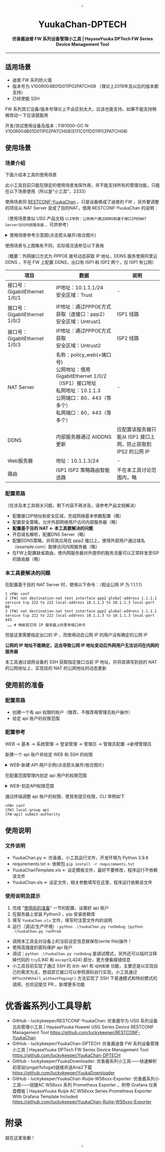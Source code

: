 <p align="center"><img src="./images/Yuuka_Header.jpg" style="zoom:40%;" /></p>
<h1 align="center">YuukaChan-DPTECH</h1>
<h4 align="center">优香酱迪普 FW 系列设备管理小工具 | HayaseYuuka DPTech FW Series Device Management Tool</h4><hr/>

## 适用场景

- 迪普 FW 系列防火墙
- 版本号为 V100R004B01D011P02PATCH08 （理论上2019年及以后的版本都支持）
- 已经使能 SSH

FW 系列其它设备/版本号理论上不会区别太大，应该也能支持，如果不能支持稍微改动一下应该就能用

开发/测试使用设备及版本：FW1000-GC-N V100R004B01D011P02PATCH08(S111C011D011P02PATCH08)

## 使用场景

### 场景介绍

下面介绍本工具的使用场景

此小工具目前只能在限定的使用场景发挥作用，并不能支持所有的管理功能，只能在以下场景使用（所以是“小工具”，2333）

使用场景同 [RESTCONF-YuukaChan](https://github.com/luckykeeper/RESTCONF-YuukaChan) ，只是设备换成了迪普的 FW ，另外要调整的项目从 NAT Server 变成了目的NAT，借用 RESTCONF-YuukaChan 的说明：

（使用场景类似 USG 产品文档 `CLI举例：公网用户通过DDNS和基于接口IP的NAT Server访问内部服务器` ，可供参考）

<details>   <summary>使用场景参考示意图(点击箭头展开/收合图片)</summary>   <p><img src="./images/useCase.png" alt="useCase" style="zoom: 67%;" /></p></details>

使用场景与上图略有不同，实际情况请参见以下表格

（概要：外网接口方式为 PPPOE 拨号动态获取 IP 地址，DDNS 服务使用阿里云 DDNS ，不在 FW 上配置 DDNS，出口有 ISP1 和 ISP2 两个，仅 ISP1 有公网）

| 项目                          | 数据                                                         | 说明                                                         |
| ----------------------------- | ------------------------------------------------------------ | ------------------------------------------------------------ |
| 接口号：GigabitEthernet 1/0/1 | IP地址：10.1.1.1/24<br/>安全区域：Trust                      | -                                                            |
| 接口号：GigabitEthernet 1/0/2 | IP地址：通过PPPOE方式获取（虚接口：ppp2）<br/>安全区域：Untrust1 | ISP1 线路                                                    |
| 接口号：GigabitEthernet 1/0/3 | IP地址：通过PPPOE方式获取<br/>安全区域：Untrust2             | ISP2 线路                                                    |
| NAT Server                    | 名称：policy_web(+端口号)<br/>公网地址：借用GigabitEthernet 1/0/2 （ISP1）接口地址<br/>私网地址：10.1.1.3<br/>公网端口：80，443（等多个）<br/>私网端口：80，443（等多个） | -                                                            |
| DDNS                          | 内部服务器通过 AliDDNS 更新                                  | 应配置该服务器只能从 ISP1 接口上网，防止获取到 IPS2 的公网 IP |
| Web服务器                     | 地址：10.1.1.3/24                                            | -                                                            |
| 路由                          | ISP1 ISP2 策略路由智能选路                                   | 不在本工具讨论范围内，略                                     |

### 配置思路

（仅涉及本工具相关问题，剩下内容不再涉及，请参考产品文档解决）

- 配置接口IP地址和安全区域，完成网络基本参数配置（略）
- 配置安全策略，允许外部网络用户访问内部服务器（略）
- **配置基于目的 NAT <- 本工具要解决的问题**
- 开启域名解析，配置DNS Server（略）
- 配置DDNS策略，并将其应用在 ppp2 接口上，使得外部用户通过域名（example.com）能够访问内网服务器（略）
- 在FW上配置缺省路由，使内网服务器对外提供的服务流量可以正常转发至ISP的路由器（略）

### 本工具要解决的问题

在配置基于目的 NAT Server 时，使用以下命令：（假设公网 IP 为 1.1.1.1）

```shell
1 <FW> conf
2 [FW] nat destination-nat test interface ppp2 global-address 1.1.1.1 service tcp 222 to 222 local-address 10.1.1.3 to 10.1.1.3 local-port 80
3 [FW] nat destination-nat test interface ppp2 global-address 1.1.1.1 service tcp 222 to 222 local-address 10.1.1.3 to 10.1.1.3 local-port 443
 …… # 映射其它同 IP 服务器上的更多端口命令
```

但是这里需要指定出口的 IP ，而使用动态公网 IP 的用户没有确定的公网 IP

**公网的 IP 地址不能确定，这会导致公网 IP 地址变动后外网用户无法访问在内网的服务器**

本工具通过调用设备的 SSH 获取指定接口当前 IP 地址，并将其填写到目的 NAT 的公网地址上，实现目的 NAT 的公网地址的动态更新

## 使用前的准备

### 配置思路

- 创建一个有 api 权限的账户（推荐，不推荐用管理员账户操作）
- 给定 api 账户的权限范围

### 配置参考

WEB -> 基本 -> 系统管理 -> 登录管理 -> 管理员 -> 管理员配置 ->新增管理员

新建一个 api 账户并给定 WEB 和 SSH 的权限

<details>   <summary>WEB-新建 API 用户示例(点击箭头展开/收合图片)</summary>   <p><img src="./images/CreateApiUser.png" alt="新建 API 用户示例" style="zoom: 67%;" /></p></details>

在配置范围管理内划定 api 用户的权限范围

<details>   <summary>WEB-划定API权限范围</summary>   <p><img src="./images/User_Privileges.png" alt="WEB-划定API权限范围" style="zoom: 67%;" /></p></details>

通过终端调整 api 账户的权限，使其有提交权限，CLI 举例如下

```shell
<FW> conf
[FW] local-group api
[FW-api] submit-authority
```

## 使用说明

### 文件说明

- YuukaChan.py <- 优香酱，小工具运行文件，开发环境为 Python 3.9.8
- requirements.txt <- 依赖包 `pip install -r requirements.txt`
- YuukaChanTemplate.xls <- 设定模板文件，最好不要修改，程序运行不依赖该文件
- YuukaChan.xls <- 设定文件，相关参数填写在这里，程序运行依赖该文件

### 使用说明及提示

1. 完成 “[使用前的准备](##使用前的准备)” 一节的配置，设置好 api 账户
2. 在服务器上安装 Python3 ，pip 安装依赖库
3. 填写 `YuukaChan.xls` 文件，填写时注意文件内的说明
4. 运行（调试/生产环境）: `python .\YuukaChan.py runDebug |python .\YuukaChan.py runProd`

- 调用本工具会对设备上的当前设定信息做保存(write file)操作！
- 使用高强度的密码保护 api 账户
- 调试：`python .\YuukaChan.py runDebug` 是调试模式，另外还可以临时注释掉代码的 `try`(L94) 和 `except`(L424) 部分，更方便看报错信息
- 小工具目前实现了通过 SSH 的 `目的 NAT` 和 `组网配置` 功能，主要还是以实现自己的需求为主，想调其它接口可以参照源码自行实现，小工具通过 `DPTechFWShell_withoutPaging()` 方法实现了 SSH 下普通模式和特权模式的调用，也欢迎提交 PR ，新增更多功能

# 优香酱系列小工具导航

- GitHub - luckykeeper/RESTCONF-YuukaChan: 优香酱华为 USG 系列设备北向管理小工具 | HayaseYuuka Huawei USG Series Device RESTCONF Management Tool
  https://github.com/luckykeeper/RESTCONF-YuukaChan
- GitHub - luckykeeper/YuukaChan-DPTECH: 优香酱迪普 FW 系列设备管理小工具 | HayaseYuuka DPTech FW Series Device Management Tool
  https://github.com/luckykeeper/YuukaChan-DPTECH
- GitHub - luckykeeper/YuukaDownloader: 优香酱系列小工具——快速解析初音站(yngal/fufugal)链接并送Aria2下载
  https://github.com/luckykeeper/YuukaDownloader
- GitHub - luckykeeper/YuukaChan-Ruijie-WS6xxx-Exporter: 优香酱系列小工具——锐捷AC WS6xxx 系列 Prometheus Exporter ，附带 Grafana 仪表盘模板 | HayaseYuuka Ruijie AC WS6xxx Series Prometheus Exporter With Grafana Template Included https://github.com/luckykeeper/YuukaChan-Ruijie-WS6xxx-Exporter

# 附录

就在这里发癫！

<p align="center"><img src="./images/Yuuka01.jpg" style="zoom:40%;" /></p>

